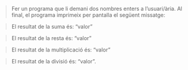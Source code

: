 >Fer un programa que li demani dos nombres enters a l’usuari/ària. Al final, el programa imprimeix per pantalla el següent missatge:  

>El resultat de la suma és: “valor”

>El resultat de la resta és: “valor”

>El resultat de la multiplicació és: “valor”


>El resultat de la divisió és: “valor”.